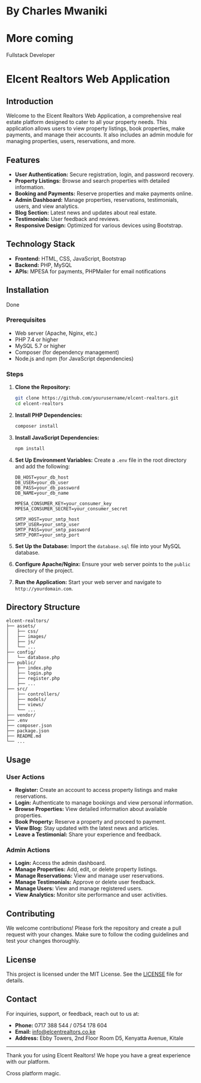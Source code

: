 # By Charles Mwaniki 

# More coming

Fullstack Developer 

# Elcent Realtors Web Application

## Introduction

Welcome to the Elcent Realtors Web Application, a comprehensive real estate platform designed to cater to all your property needs. This application allows users to view property listings, book properties, make payments, and manage their accounts. It also includes an admin module for managing properties, users, reservations, and more.

## Features

- **User Authentication:** Secure registration, login, and password recovery.
- **Property Listings:** Browse and search properties with detailed information.
- **Booking and Payments:** Reserve properties and make payments online.
- **Admin Dashboard:** Manage properties, reservations, testimonials, users, and view analytics.
- **Blog Section:** Latest news and updates about real estate.
- **Testimonials:** User feedback and reviews.
- **Responsive Design:** Optimized for various devices using Bootstrap.

## Technology Stack

- **Frontend:** HTML, CSS, JavaScript, Bootstrap
- **Backend:** PHP, MySQL
- **APIs:** MPESA for payments, PHPMailer for email notifications

## Installation
Done
### Prerequisites

- Web server (Apache, Nginx, etc.)
- PHP 7.4 or higher
- MySQL 5.7 or higher
- Composer (for dependency management)
- Node.js and npm (for JavaScript dependencies)

### Steps

1. **Clone the Repository:**
   ```sh
   git clone https://github.com/yourusername/elcent-realtors.git
   cd elcent-realtors
   ```

2. **Install PHP Dependencies:**
   ```sh
   composer install
   ```

3. **Install JavaScript Dependencies:**
   ```sh
   npm install
   ```

4. **Set Up Environment Variables:**
   Create a `.env` file in the root directory and add the following:
   ```
   DB_HOST=your_db_host
   DB_USER=your_db_user
   DB_PASS=your_db_password
   DB_NAME=your_db_name

   MPESA_CONSUMER_KEY=your_consumer_key
   MPESA_CONSUMER_SECRET=your_consumer_secret

   SMTP_HOST=your_smtp_host
   SMTP_USER=your_smtp_user
   SMTP_PASS=your_smtp_password
   SMTP_PORT=your_smtp_port
   ```

5. **Set Up the Database:**
   Import the `database.sql` file into your MySQL database.

6. **Configure Apache/Nginx:**
   Ensure your web server points to the `public` directory of the project.

7. **Run the Application:**
   Start your web server and navigate to `http://yourdomain.com`.

## Directory Structure

```
elcent-realtors/
├── assets/
│   ├── css/
│   ├── images/
│   ├── js/
│   └── ...
├── config/
│   └── database.php
├── public/
│   ├── index.php
│   ├── login.php
│   ├── register.php
│   ├── ...
├── src/
│   ├── controllers/
│   ├── models/
│   ├── views/
│   └── ...
├── vendor/
├── .env
├── composer.json
├── package.json
├── README.md
└── ...
```

## Usage

### User Actions

- **Register:** Create an account to access property listings and make reservations.
- **Login:** Authenticate to manage bookings and view personal information.
- **Browse Properties:** View detailed information about available properties.
- **Book Property:** Reserve a property and proceed to payment.
- **View Blog:** Stay updated with the latest news and articles.
- **Leave a Testimonial:** Share your experience and feedback.

### Admin Actions

- **Login:** Access the admin dashboard.
- **Manage Properties:** Add, edit, or delete property listings.
- **Manage Reservations:** View and manage user reservations.
- **Manage Testimonials:** Approve or delete user feedback.
- **Manage Users:** View and manage registered users.
- **View Analytics:** Monitor site performance and user activities.

## Contributing

We welcome contributions! Please fork the repository and create a pull request with your changes. Make sure to follow the coding guidelines and test your changes thoroughly.

## License

This project is licensed under the MIT License. See the [LICENSE](LICENSE) file for details.

## Contact

For inquiries, support, or feedback, reach out to us at:

- **Phone:** 0717 388 544 / 0754 178 604
- **Email:** info@elcentrealtors.co.ke
- **Address:** Ebby Towers, 2nd Floor Room D5, Kenyatta Avenue, Kitale

---

Thank you for using Elcent Realtors! We hope you have a great experience with our platform.


Cross platform magic.
